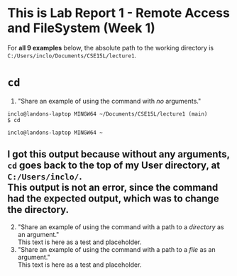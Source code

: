 # This is Lab Report 1 - Remote Access and FileSystem (Week 1)

For **all 9 examples** below, the absolute path to the working directory is `C:/Users/inclo/Documents/CSE15L/lecture1`.

# `cd`
1. "Share an example of using the command with *no* arguments." <br/>
```
inclo@landons-laptop MINGW64 ~/Documents/CSE15L/lecture1 (main)
$ cd

inclo@landons-laptop MINGW64 ~
```
I got this output because without any arguments, `cd` goes back to the top of my User directory, at `C:/Users/inclo/`. <br/>
This output is not an error, since the command had the expected output, which was to change the directory. <br/>
---
2. "Share an example of using the command with a path to a *directory* as an argument." <br/>
This text is here as a test and placeholder. <br/>
3. "Share an example of using the command with a path to a *file* as an argument." <br/>
This text is here as a test and placeholder. <br/>
